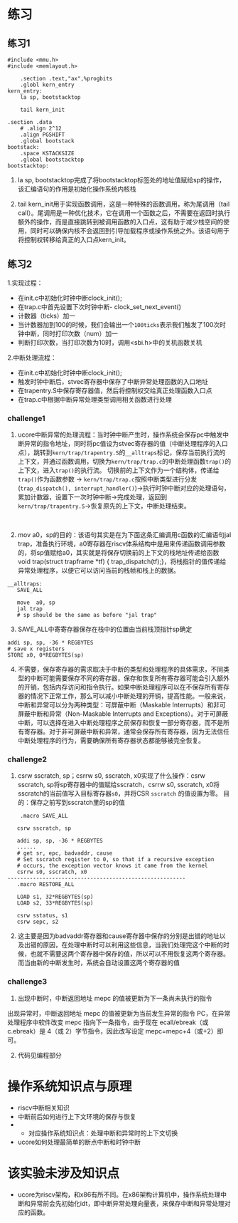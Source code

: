# 练习
## 练习1
```
#include <mmu.h>
#include <memlayout.h>

    .section .text,"ax",%progbits
    .globl kern_entry
kern_entry:
    la sp, bootstacktop

    tail kern_init

.section .data
    # .align 2^12
    .align PGSHIFT
    .global bootstack
bootstack:
    .space KSTACKSIZE
    .global bootstacktop
bootstacktop:
```
1. la sp, bootstacktop完成了将bootstacktop标签处的地址值赋给sp的操作，该汇编语句的作用是初始化操作系统内核栈

2. tail kern_init用于实现函数调用，这是一种特殊的函数调用，称为尾调用（tail call）。尾调用是一种优化技术，它在调用一个函数之后，不需要在返回时执行额外的操作，而是直接跳转到被调用函数的入口点，这有助于减少栈空间的使用，同时可以确保内核不会返回到引导加载程序或操作系统之外。该语句用于将控制权转移给真正的入口点kern_init。 

## 练习2
1.实现过程：
 + 在init.c中初始化时钟中断clock_init();
 + 在trap.c中首先设置下次时钟中断- clock_set_next_event()
 + 计数器（ticks）加一
 + 当计数器加到100的时候，我们会输出一个`100ticks`表示我们触发了100次时钟中断，同时打印次数（num）加一
 + 判断打印次数，当打印次数为10时，调用<sbi.h>中的关机函数关机

2.中断处理流程：
 + 在init.c中初始化时钟中断clock_init();
 + 触发时钟中断后，stvec寄存器中保存了中断异常处理函数的入口地址
 + 在trapentry.S中保存寄存器值，然后将控制权交给真正处理函数入口点
 + 在trap.c中根据中断异常处理类型调用相关函数进行处理
### challenge1
1. ucore中断异常的处理流程：当时钟中断产生时，操作系统会保存pc中触发中断异常的指令地址，同时将pc值设为stvec寄存器的值（中断处理程序的入口点），跳转到`kern/trap/trapentry.S`的`__alltraps`标记，保存当前执行流的上下文，并通过函数调用，切换为`kern/trap/trap.c`的中断处理函数`trap()`的上下文，进入`trap()`的执行流。
切换前的上下文作为一个结构体，传递给`trap()`作为函数参数 -> `kern/trap/trap.c`按照中断类型进行分发(`trap_dispatch(), interrupt_handler()`)->执行时钟中断对应的处理语句，累加计数器，设置下一次时钟中断->完成处理，返回到`kern/trap/trapentry.S`->恢复原先的上下文，中断处理结束。
<br>

2. mov a0，sp的目的：该语句其实是在为下面这条汇编调用c函数的汇编语句jal trap，准备执行环境，a0寄存器在riscv体系结构中是用来传递函数调用参数的，将sp值赋给a0，其实就是将保存切换前的上下文的栈地址传递给函数void trap(struct trapframe *tf) { trap_dispatch(tf);}，将栈指针的值传递给异常处理程序，以便它可以访问当前的栈帧和栈上的数据。
 ```
 __alltraps:
    SAVE_ALL

    move  a0, sp
    jal trap
    # sp should be the same as before "jal trap"
 ```

3. SAVE_ALL中寄寄存器保存在栈中的位置由当前栈顶指针sp确定
 ```
 addi sp, sp, -36 * REGBYTES
 # save x registers
 STORE x0, 0*REGBYTES(sp)
 ```

4. 不需要，保存寄存器的需求取决于中断的类型和处理程序的具体需求，不同类型的中断可能需要保存不同的寄存器，保存和恢复所有寄存器可能会引入额外的开销，包括内存访问和指令执行。如果中断处理程序可以在不保存所有寄存器的情况下正常工作，那么可以减小中断处理的开销，提高性能。一般来说，中断和异常可以分为两种类型：可屏蔽中断（Maskable Interrupts）和非可屏蔽中断和异常（Non-Maskable Interrupts and Exceptions）。对于可屏蔽中断，可以选择在进入中断处理程序之前保存和恢复一部分寄存器，而不是所有寄存器。对于非可屏蔽中断和异常，通常会保存所有寄存器，因为无法信任中断处理程序的行为，需要确保所有寄存器状态都能够被完全恢复。

### challenge2

1. csrw sscratch, sp；csrrw s0, sscratch, x0实现了什么操作：csrw sscratch, sp将sp寄存器中的值赋给sscratch，csrrw s0, sscratch, x0将sscratch的当前值写入目标寄存器`s0`，并将CSR `sscratch` 的值设置为零。
目的：保存之前写到sscratch里的sp的值
 ```
     .macro SAVE_ALL

    csrw sscratch, sp

    addi sp, sp, -36 * REGBYTES
    ......
    # get sr, epc, badvaddr, cause
    # Set sscratch register to 0, so that if a recursive exception
    # occurs, the exception vector knows it came from the kernel
    csrrw s0, sscratch, x0
--------------------------------------------------------
    .macro RESTORE_ALL

    LOAD s1, 32*REGBYTES(sp)
    LOAD s2, 33*REGBYTES(sp)

    csrw sstatus, s1
    csrw sepc, s2

 ```

2. 这主要是因为badvaddr寄存器和cause寄存器中保存的分别是出错的地址以及出错的原因，在处理中断时可以利用这些信息，当我们处理完这个中断的时候，也就不需要这两个寄存器中保存的值，所以可以不用恢复这两个寄存器。而当由新的中断发生时，系统会自动设置这两个寄存器的值

### challenge3

1. 出现中断时，中断返回地址 mepc 的值被更新为下一条尚未执行的指令

 出现异常时，中断返回地址 mepc 的值被更新为当前发生异常的指令 PC，在异常处理程序中软件改变 mepc 指向下一条指令，由于现在 ecall/ebreak（或 c.ebreak）是 4（或 2）字节指令，因此改写设定 mepc=mepc+4（或+2）即可。

2. 代码见编程部分

# 操作系统知识点与原理

 + riscv中断相关知识
 + 中断前后如何进行上下文环境的保存与恢复
 + + 对应操作系统知识点：处理中断和异常时的上下文切换
 + ucore如何处理最简单的断点中断和时钟中断

# 该实验未涉及知识点
 + ucore为riscv架构，和x86有所不同。在x86架构计算机中，操作系统处理中断和异常前会先初始化idt，即中断异常处理向量表，来保存中断和异常处理对应的函数。
